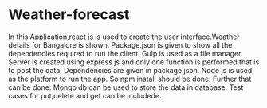 # Weather-forecast
In this Application,react js is used to create the user interface.Weather details  for Bangalore is shown.
Package.json is given to show all the dependencies required to run the client.
Gulp is used as a file manager.
Server is created using express js and  only one function is performed that is to post the data.
Dependencies are given in package.json.
Node js is used as the platform to run the app.
So npm install should be done.
Further that can be done:
Mongo db can be used to store the data in database.
Test cases for put,delete and get can be includede.
